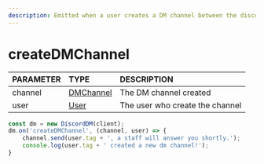 ```yaml
---
description: Emitted when a user creates a DM channel between the discord client and him
---
```


# createDMChannel

| **PARAMETER** | **TYPE** | **DESCRIPTION** |
| :--- | :--- | :--- |
| channel | [DMChannel](https://discord.js.org/#/docs/main/stable/class/DMChannel) | The DM channel created |
| user | [User](https://discord.js.org/#/docs/main/stable/class/User) | The user who create the channel |

```javascript
const dm = new DiscordDM(client);
dm.on('createDMChannel', (channel, user) => {
    channel.send(user.tag + ', a staff will answer you shortly.');
    console.log(user.tag + ' created a new dm channel!');
}
```

